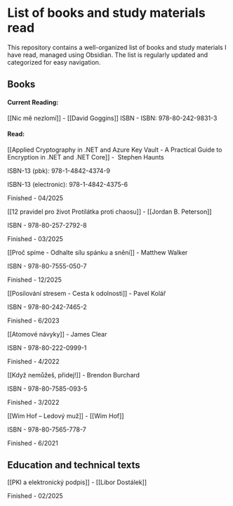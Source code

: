 # List of books and study materials read
This repository contains a well-organized list of books and study materials I have read, managed using Obsidian. The list is regularly updated and categorized for easy navigation.

## Books

#### Current Reading:
[[Nic mě nezlomí]] - [[David Goggins]] ISBN - ISBN: 978-80-242-9831-3 

#### Read:

[[Applied Cryptography in .NET and Azure Key Vault - A Practical Guide to Encryption in .NET and .NET Core]] -  Stephen Haunts

ISBN-13 (pbk): 978-1-4842-4374-9

ISBN-13 (electronic): 978-1-4842-4375-6

Finished - 04/2025

[[12 pravidel pro život Protilátka proti chaosu]] - [[Jordan B. Peterson]]

ISBN - 978-80-257-2792-8 

Finished - 03/2025

[[Proč spíme - Odhalte sílu spánku a snění]] - Matthew Walker  

ISBN - 978-80-7555-050-7

Finished - 12/2025

[[Posilování stresem - Cesta k odolnosti]] - Pavel Kolář 

ISBN - 978-80-242-7465-2

Finished - 6/2023

[[Atomové návyky]] - James Clear

ISBN - 978-80-222-0999-1

Finished - 4/2022

[[Když nemůžeš, přidej!]] - Brendon Burchard

ISBN - 978-80-7585-093-5

Finished - 3/2022

[[Wim Hof – Ledový muž]] - [[Wim Hof]]

ISBN - 978-80-7565-778-7

Finished - 6/2021


## Education and technical texts

[[PKI a elektronický podpis]] - [[Libor Dostálek]] 

Finished - 02/2025


